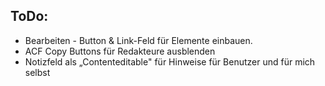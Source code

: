 ## ToDo:

-  Bearbeiten - Button & Link-Feld für Elemente einbauen.
-  ACF Copy Buttons für Redakteure ausblenden
-  Notizfeld als „Contenteditable" für Hinweise für Benutzer und für mich selbst
